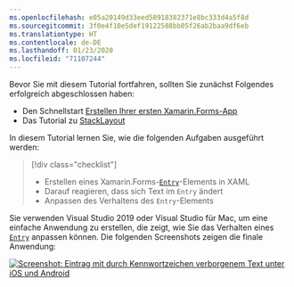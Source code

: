```yaml
---
ms.openlocfilehash: e05a20149d33eed58918382371e8bc333d4a5f8d
ms.sourcegitcommit: 3f0e4f10e5def19122588bb05f26ab2baa9df6eb
ms.translationtype: HT
ms.contentlocale: de-DE
ms.lasthandoff: 01/23/2020
ms.locfileid: "71107244"
---
```

Bevor Sie mit diesem Tutorial fortfahren, sollten Sie zunächst Folgendes erfolgreich abgeschlossen haben:

- Den Schnellstart [Erstellen Ihrer ersten Xamarin.Forms-App](~/get-started/first-app/index.md)
- Das Tutorial zu [StackLayout](~/get-started/tutorials/stacklayout/index.yml)

In diesem Tutorial lernen Sie, wie die folgenden Aufgaben ausgeführt werden:

> [!div class="checklist"]
>
> - Erstellen eines Xamarin.Forms-[`Entry`](xref:Xamarin.Forms.Entry)-Elements in XAML
> - Darauf reagieren, dass sich Text im `Entry` ändert
> - Anpassen des Verhaltens des `Entry`-Elements

Sie verwenden Visual Studio 2019 oder Visual Studio für Mac, um eine einfache Anwendung zu erstellen, die zeigt, wie Sie das Verhalten eines [`Entry`](xref:Xamarin.Forms.Entry) anpassen können. Die folgenden Screenshots zeigen die finale Anwendung:

[![Screenshot: Eintrag mit durch Kennwortzeichen verborgenem Text unter iOS und Android](../images/customize-behavior.png "Eintrag mit verborgenen Kennwortzeichen")](../images/customize-behavior-large.png#lightbox "Eintrag mit verborgenen Kennwortzeichen")
